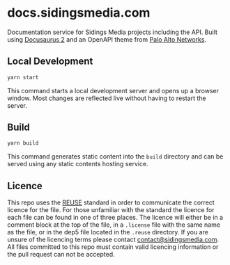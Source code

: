 <!-- 
SPDX-FileCopyrightText: 2022 Sidings Media <contact@sidingsmedia.com>
SPDX-License-Identifier: MIT
-->

# docs.sidingsmedia.com

Documentation service for Sidings Media projects including the API.
Built using [Docusaurus 2](https://docusaurus.io/) and an OpenAPI theme
from [Palo Alto
Networks](https://github.com/PaloAltoNetworks/docusaurus-openapi-docs).

## Local Development

```bash
yarn start
```

This command starts a local development server and opens up a browser
window. Most changes are reflected live without having to restart the
server.

## Build

```bash
yarn build
```

This command generates static content into the `build` directory and can
be served using any static contents hosting service.

## Licence
This repo uses the [REUSE](https://reuse.software) standard in order to
communicate the correct licence for the file. For those unfamiliar with
the standard the licence for each file can be found in one of three
places. The licence will either be in a comment block at the top of the
file, in a `.license` file with the same name as the file, or in the
dep5 file located in the `.reuse` directory. If you are unsure of the
licencing terms please contact
[contact@sidingsmedia.com](mailto:contact@sidingsmedia.com?subject=SMRC%20Licence).
All files committed to this repo must contain valid licencing
information or the pull request can not be accepted.
